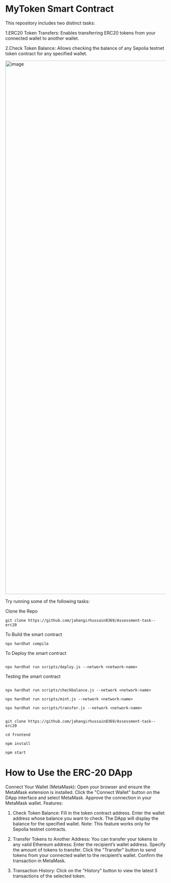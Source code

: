 # MyToken Smart Contract

This repository includes two distinct tasks:

1.ERC20 Token Transfers: Enables transferring ERC20 tokens from your connected wallet to another wallet.

2.Check Token Balance: Allows checking the balance of any Sepolia testnet token contract for any specified wallet.





<img width="1676" alt="image" src="https://github.com/user-attachments/assets/39e10751-65ee-4556-8cb1-59fd1d51aa4a" />




Try running some of the following tasks:

 Clone the Repo
```shell
git clone https://github.com/jahangirhussain0369/Assessment-task--erc20

```
 To Build the smart contract
```shell
npx hardhat compile

```

To Deploy the smart contract
```shell

npx hardhat run scripts/deploy.js --network <network-name>

```
Testing the smart contract 

```shell

npx hardhat run scripts/checkbalance.js --network <network-name>

npx hardhat run scripts/mint.js --network <network-name>

npx hardhat run scripts/transfer.js --network <network-name>
```


```shell

git clone https://github.com/jahangirhussain0369/Assessment-task--erc20

cd frontend

npm install

npm start 
```

# How to Use the ERC-20 DApp

Connect Your Wallet (MetaMask):
Open your browser and ensure the MetaMask extension is installed.
Click the "Connect Wallet" button on the DApp interface and select MetaMask.
Approve the connection in your MetaMask wallet.
Features:
1. Check Token Balance:
Fill in the token contract address.
Enter the wallet address whose balance you want to check.
The DApp will display the balance for the specified wallet.
Note: This feature works only for Sepolia testnet contracts.

3. Transfer Tokens to Another Address:
You can transfer your tokens to any valid Ethereum address:
Enter the recipient’s wallet address.
Specify the amount of tokens to transfer.
Click the "Transfer" button to send tokens from your connected wallet to the recipient’s wallet.
Confirm the transaction in MetaMask.

5. Transaction History:
Click on the "History" button to view the latest 5 transactions of the selected token.
